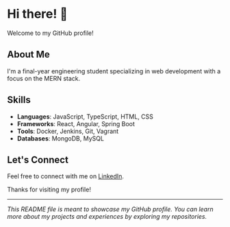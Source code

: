 # Hi there! 👋

Welcome to my GitHub profile!

## About Me

I'm a final-year engineering student specializing in web development with a focus on the MERN stack.

## Skills

- **Languages**: JavaScript, TypeScript, HTML, CSS
- **Frameworks**: React, Angular, Spring Boot
- **Tools**: Docker, Jenkins, Git, Vagrant
- **Databases**: MongoDB, MySQL

## Let's Connect

Feel free to connect with me on [LinkedIn](https://www.linkedin.com/in/baha-eddine-dridi-88b039203).

Thanks for visiting my profile!

---

*This README file is meant to showcase my GitHub profile. You can learn more about my projects and experiences by exploring my repositories.*
